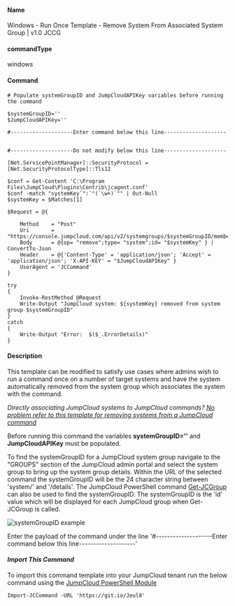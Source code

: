 #### Name

Windows - Run Once Template - Remove System From Associated System Group | v1.0 JCCG

#### commandType

windows

#### Command

```
# Populate systemGroupID and JumpCloudAPIKey variables before running the command

$systemGroupID=''
$JumpCloudAPIKey=''

#--------------------Enter command below this line--------------------


#--------------------Do not modify below this line--------------------

[Net.ServicePointManager]::SecurityProtocol = [Net.SecurityProtocolType]::Tls12

$conf = Get-Content 'C:\Program Files\JumpCloud\Plugins\Contrib\jcagent.conf'
$conf -match "systemKey`":`"(`\w+)`"" | Out-Null
$systemKey = $Matches[1]

$Request = @{

    Method    = "Post"
    Uri       = "https://console.jumpcloud.com/api/v2/systemgroups/$systemGroupID/members"
    Body      = @{op= "remove";type= "system";id= "$systemKey" } | ConvertTo-Json
    Header    = @{'Content-Type' = 'application/json'; 'Accept' = 'application/json'; 'X-API-KEY' = "$JumpCloudAPIKey" }
    UserAgent = 'JCCommand'
}

try
{
    Invoke-RestMethod @Request
    Write-Output "JumpCloud system: ${systemKey} removed from system group $systemGroupID"
}
catch
{
    Write-Output "Error:  $($_.ErrorDetails)"
}

```

#### Description

This template can be modified to satisfy use cases where admins wish to run a command once on a number of target systems and have the system automatically removed from the system group which associates the system with the command.

*Directly associating JumpCloud systems to JumpCloud commands? [No problem refer to this template for removing systems from a JumpCloud command]()*

Before running this command the variables **systemGroupID=''** and **JumpCloudAPIKey** must be populated.

To find the systemGroupID for a JumpCloud system group navigate to the "GROUPS" section of the JumpCloud admin portal and select the system group to bring up the system group details. Within the URL of the selected command the systemGroupID will be the 24 character string between 'system/' and '/details'. The JumpCloud PowerShell command [Get-JCGroup](https://github.com/TheJumpCloud/support/wiki/Get-JCGroup) can also be used to find the systemGroupID. The systemGroupID is the 'id' value which will be displayed for each JumpCloud group when Get-JCGroup is called.

![systemGroupID example](https://github.com/TheJumpCloud/support/blob/master/PowerShell/JumpCloud%20Commands%20Gallery/Files/systemGroupID.png?raw=true)

Enter the payload of the command under the line '#--------------------Enter command below this line--------------------'

#### *Import This Command*

To import this command template into your JumpCloud tenant run the below command using the [JumpCloud PowerShell Module](https://github.com/TheJumpCloud/support/wiki/Installing-the-JumpCloud-PowerShell-Module)

```
Import-JCCommand -URL 'https://git.io/Jeul8'
```
